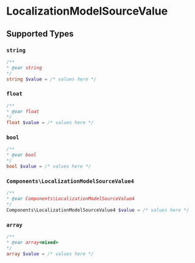 # LocalizationModelSourceValue


## Supported Types

### `string`

```php
/**
* @var string
*/
string $value = /* values here */
```

### `float`

```php
/**
* @var float
*/
float $value = /* values here */
```

### `bool`

```php
/**
* @var bool
*/
bool $value = /* values here */
```

### `Components\LocalizationModelSourceValue4`

```php
/**
* @var Components\LocalizationModelSourceValue4
*/
Components\LocalizationModelSourceValue4 $value = /* values here */
```

### `array`

```php
/**
* @var array<mixed>
*/
array $value = /* values here */
```

